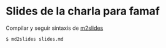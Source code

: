 # Slides de la charla para famaf

Compilar y seguir sintaxis de [m2slides](https://github.com/gsuitedevs/md2googleslides)

```
$ md2slides slides.md
```

